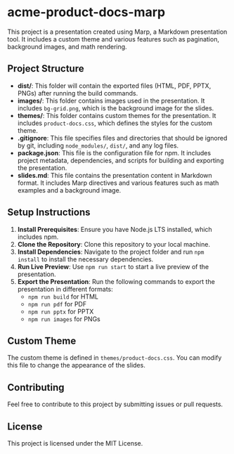 # acme-product-docs-marp

This project is a presentation created using Marp, a Markdown presentation tool. It includes a custom theme and various features such as pagination, background images, and math rendering.

## Project Structure

- **dist/**: This folder will contain the exported files (HTML, PDF, PPTX, PNGs) after running the build commands.
- **images/**: This folder contains images used in the presentation. It includes `bg-grid.png`, which is the background image for the slides.
- **themes/**: This folder contains custom themes for the presentation. It includes `product-docs.css`, which defines the styles for the custom theme.
- **.gitignore**: This file specifies files and directories that should be ignored by git, including `node_modules/`, `dist/`, and any log files.
- **package.json**: This file is the configuration file for npm. It includes project metadata, dependencies, and scripts for building and exporting the presentation.
- **slides.md**: This file contains the presentation content in Markdown format. It includes Marp directives and various features such as math examples and a background image.

## Setup Instructions

1. **Install Prerequisites**: Ensure you have Node.js LTS installed, which includes npm.
2. **Clone the Repository**: Clone this repository to your local machine.
3. **Install Dependencies**: Navigate to the project folder and run `npm install` to install the necessary dependencies.
4. **Run Live Preview**: Use `npm run start` to start a live preview of the presentation.
5. **Export the Presentation**: Run the following commands to export the presentation in different formats:
   - `npm run build` for HTML
   - `npm run pdf` for PDF
   - `npm run pptx` for PPTX
   - `npm run images` for PNGs

## Custom Theme

The custom theme is defined in `themes/product-docs.css`. You can modify this file to change the appearance of the slides.

## Contributing

Feel free to contribute to this project by submitting issues or pull requests. 

## License

This project is licensed under the MIT License.
